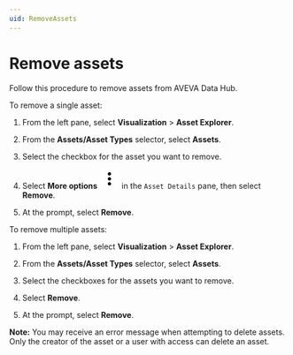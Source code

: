 ```yaml
---
uid: RemoveAssets
---
```


# Remove assets

Follow this procedure to remove assets from AVEVA Data Hub. 

To remove a single asset:

1. From the left pane, select **Visualization** > **Asset Explorer**.

1. From the **Assets/Asset Types** selector, select **Assets**.

1. Select the checkbox for the asset you want to remove.

1. Select **More options** ![More options icon](../../../_icons/default/dots-vertical.svg) in the `Asset Details` pane, then select **Remove**.

1. At the prompt, select **Remove**. 

To remove multiple assets:

1. From the left pane, select **Visualization** > **Asset Explorer**.

1. From the **Assets/Asset Types** selector, select **Assets**.

1. Select the checkboxes for the assets you want to remove.

1. Select **Remove**.

1. At the prompt, select **Remove**.

**Note:** You may receive an error message when attempting to delete assets. Only the creator of the asset or a user with access can delete an asset.